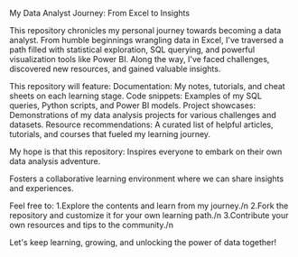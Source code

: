 My Data Analyst Journey: From Excel to Insights

This repository chronicles my personal journey towards becoming a data analyst. From humble beginnings wrangling data in Excel, I've traversed a path filled with statistical exploration, SQL querying, and powerful visualization tools like Power BI. Along the way, I've faced challenges, discovered new resources, and gained valuable insights.


This repository will feature:
Documentation: My notes, tutorials, and cheat sheets on each learning stage.
Code snippets: Examples of my SQL queries, Python scripts, and Power BI models.
Project showcases: Demonstrations of my data analysis projects for various challenges and datasets.
Resource recommendations: A curated list of helpful articles, tutorials, and courses that fueled my learning journey.

My hope is that this repository:
Inspires everyone to embark on their own data analysis adventure.

Fosters a collaborative learning environment where we can share insights and experiences.

Feel free to:
1.Explore the contents and learn from my journey./n
2.Fork the repository and customize it for your own learning path./n
3.Contribute your own resources and tips to the community./n

Let's keep learning, growing, and unlocking the power of data together!
